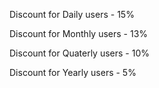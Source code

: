 Discount for Daily users - 15%

Discount for Monthly users - 13%

Discount for Quaterly users - 10%

Discount for Yearly users - 5%